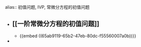 alias:: 初值问题, IVP,  常微分方程的初值问题

- ## [[一阶常微分方程的初值问题]]
	- {{embed ((65ab9119-65b2-47eb-80dc-f55560007a0b))}}
-
